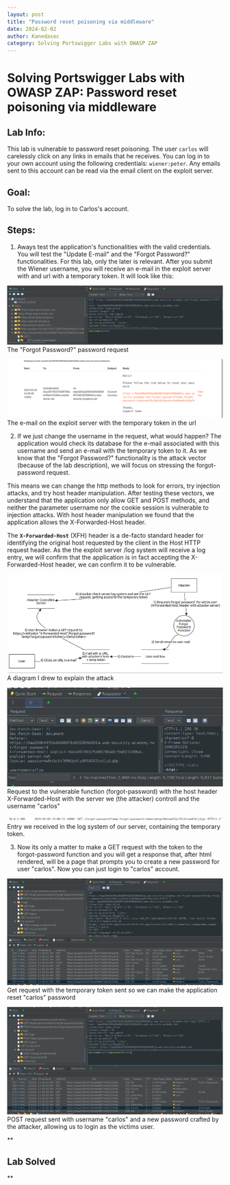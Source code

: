 ```yaml
---
layout: post
title: "Password reset poisoning via middleware"
date: 2024-02-02
author: Kanedasec
category: Solving Portswigger Labs with OWASP ZAP
---
```


Solving Portswigger Labs with OWASP ZAP: Password reset poisoning via middleware
================================================================================


Lab Info:
---------

This lab is vulnerable to password reset poisoning. The user `carlos` will carelessly click on any links in emails that he receives. You can log in to your own account using the following credentials: `wiener:peter`. Any emails sent to this account can be read via the email client on the exploit server.  

Goal:
-----
 
To solve the lab, log in to Carlos's account.  
  
Steps:
------
 
1) Aways test the application's functionalities with the valid credentials. You will test the "Update E-mail" and the "Forgot Password?" functionalities. For this lab, only the later is relevant. After you submit the Wiener username, you will receive an e-mail in the exploit server with and url with a temporary token. It will look like this:  
  
  
![4-1.png](/assets/img/posts/Solving-Portswigger-Labs-with-OWASP-ZAP/Password-reset-poisoning-via-middleware/4-1.png)  
The "Forgot Password?" password request  
  
![4-2.png](/assets/img/posts/Solving-Portswigger-Labs-with-OWASP-ZAP/Password-reset-poisoning-via-middleware/4-2.png)  
The e-mail on the exploit server with the temporary token in the url  
  
2) If we just change the username in the request, what would happen? The application would check its database for the e-mail associated with this username and send an e-mail with the temporary token to it. As we know that the "Forgot Password?" functionality is the attack vector (because of the lab description), we will focus on stressing the forgot-password request.

This means we can change the http methods to look for errors, try injection attacks, and try host header manipulation. After testing these vectors, we understand that the application only allow GET and POST methods, and neither the parameter username nor the cookie session is vulnerable to injection attacks. With host header manipulation we found that the application allows the X-Forwarded-Host header. 

The **`X-Forwarded-Host`** (XFH) header is a de-facto standard header for identifying the original host requested by the client in the Host HTTP request header. As the the exploit server /log system will receive a log entry, we will confirm that the application is in fact accepting the X-Forwarded-Host header, we can confirm it to be vulnerable.  
  
![4-3.png](/assets/img/posts/Solving-Portswigger-Labs-with-OWASP-ZAP/Password-reset-poisoning-via-middleware/4-3.png)  
A diagram I drew to explain the attack  
  
  
![4-4.png](/assets/img/posts/Solving-Portswigger-Labs-with-OWASP-ZAP/Password-reset-poisoning-via-middleware/4-4.png)  
Request to the vulnerable function (forgot-password) with the host header X-Forwarded-Host with the server we (the attacker) controll and the username "carlos"  
  
![4-5.png](/assets/img/posts/Solving-Portswigger-Labs-with-OWASP-ZAP/Password-reset-poisoning-via-middleware/4-5.png)  
Entry we received in the log system of our server, containing the temporary token.  
  
3) Now its only a matter to make a GET request with the token to the forgot-password function and you will get a response that, after html rendered, will be a page that prompts you to create a new password for user "carlos". Now you can just login to "carlos" account.  
  
![4-6.png](/assets/img/posts/Solving-Portswigger-Labs-with-OWASP-ZAP/Password-reset-poisoning-via-middleware/4-6.png)  
Get request with the temporary token sent so we can make the application reset "carlos" password  
  
  
![4-7.png](/assets/img/posts/Solving-Portswigger-Labs-with-OWASP-ZAP/Password-reset-poisoning-via-middleware/4-7.png)  
POST request sent with username "carlos" and a new password crafted by the attacker, allowing us to login as the victims user.  
  
**

Lab Solved
----------

**
